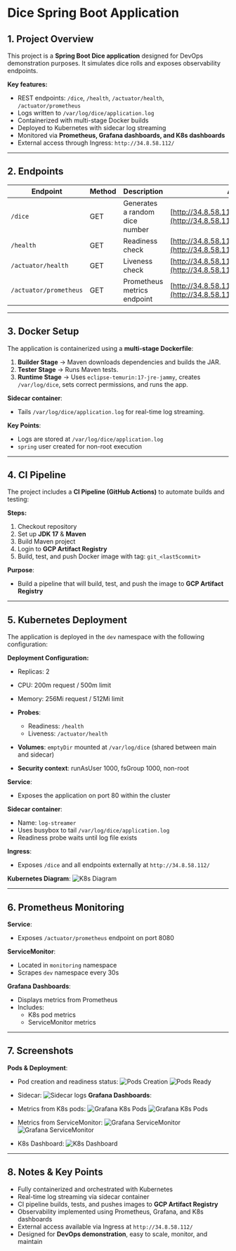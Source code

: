 # Dice Spring Boot Application

## **1. Project Overview**

This project is a **Spring Boot Dice application** designed for DevOps demonstration purposes. It simulates dice rolls and exposes observability endpoints.

**Key features:**

* REST endpoints: `/dice`, `/health`, `/actuator/health`, `/actuator/prometheus`
* Logs written to `/var/log/dice/application.log`
* Containerized with multi-stage Docker builds
* Deployed to Kubernetes with sidecar log streaming
* Monitored via **Prometheus, Grafana dashboards, and K8s dashboards**
* External access through Ingress: `http://34.8.58.112/`

---

## **2. Endpoints**

| Endpoint               | Method | Description                    | Access                                                                           |
| ---------------------- | ------ | ------------------------------ | -------------------------------------------------------------------------------- |
| `/dice`                | GET    | Generates a random dice number | [http://34.8.58.112/dice](http://34.8.58.112/dice)                               |
| `/health`              | GET    | Readiness check                | [http://34.8.58.112/health](http://34.8.58.112/health)                           |
| `/actuator/health`     | GET    | Liveness check                 | [http://34.8.58.112/actuator/health](http://34.8.58.112/actuator/health)         |
| `/actuator/prometheus` | GET    | Prometheus metrics endpoint    | [http://34.8.58.112/actuator/prometheus](http://34.8.58.112/actuator/prometheus) |

---

## **3. Docker Setup**

The application is containerized using a **multi-stage Dockerfile**:

1. **Builder Stage** → Maven downloads dependencies and builds the JAR.
2. **Tester Stage** → Runs Maven tests.
3. **Runtime Stage** → Uses `eclipse-temurin:17-jre-jammy`, creates `/var/log/dice`, sets correct permissions, and runs the app.

**Sidecar container**:

* Tails `/var/log/dice/application.log` for real-time log streaming.

**Key Points**:

* Logs are stored at `/var/log/dice/application.log`
* `spring` user created for non-root execution

---

## **4. CI Pipeline**

The project includes a **CI Pipeline (GitHub Actions)** to automate builds and testing:

**Steps:**

1. Checkout repository
2. Set up **JDK 17** & **Maven**
3. Build Maven project
4. Login to **GCP Artifact Registry**
5. Build, test, and push Docker image with tag: `git_<last5commit>`

**Purpose**:

* Build a pipeline that will build, test, and push the image to **GCP Artifact Registry**

---

## **5. Kubernetes Deployment**

The application is deployed in the `dev` namespace with the following configuration:

**Deployment Configuration:**

* Replicas: 2
* CPU: 200m request / 500m limit
* Memory: 256Mi request / 512Mi limit
* **Probes**:

  * Readiness: `/health`
  * Liveness: `/actuator/health`
* **Volumes**: `emptyDir` mounted at `/var/log/dice` (shared between main and sidecar)
* **Security context**: runAsUser 1000, fsGroup 1000, non-root

**Service**:

* Exposes the application on port 80 within the cluster

**Sidecar container**:

* Name: `log-streamer`
* Uses busybox to tail `/var/log/dice/application.log`
* Readiness probe waits until log file exists

**Ingress**:

* Exposes `/dice` and all endpoints externally at `http://34.8.58.112/`

**Kubernetes Diagram**:
![K8s Diagram](png/diagram.png)

---

## **6. Prometheus Monitoring**

**Service**:

* Exposes `/actuator/prometheus` endpoint on port 8080

**ServiceMonitor**:

* Located in `monitoring` namespace
* Scrapes `dev` namespace every 30s

**Grafana Dashboards**:

* Displays metrics from Prometheus
* Includes:
  * K8s pod metrics
  * ServiceMonitor metrics

---

## **7. Screenshots**

**Pods & Deployment**:

* Pod creation and readiness status:
  ![Pods Creation](png/app_start_up.png)
  ![Pods Ready](png/app_ready.png)
* Sidecar:
  ![Sidecar logs](png/sidecar.png)
**Grafana Dashboards**:

* Metrics from K8s pods:
  ![Grafana K8s Pods](png/kub_pod_cpu.png)
  ![Grafana K8s Pods](png/kub_pod_memory.png)
* Metrics from ServiceMonitor:
  ![Grafana ServiceMonitor](png/spring_metric.png)
  ![Grafana ServiceMonitor](png/spring_http_metric.png)
*  K8s Dashboard:
  ![K8s Dashboard](png/k8s.png)

---

## **8. Notes & Key Points**

* Fully containerized and orchestrated with Kubernetes
* Real-time log streaming via sidecar container
* CI pipeline builds, tests, and pushes images to **GCP Artifact Registry**
* Observability implemented using Prometheus, Grafana, and K8s dashboards
* External access available via Ingress at `http://34.8.58.112/`
* Designed for **DevOps demonstration**, easy to scale, monitor, and maintain

